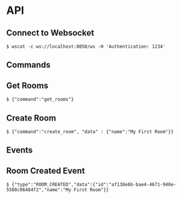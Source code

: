 
API
=
Connect to Websocket
-----
    $ wscat -c ws://localhost:8050/ws -H 'Authentication: 1234'

Commands
--------

Get Rooms
--------

    $ {"command":"get_rooms"}

Create Room
--------

    $ {"command":"create_room", "data" : {"name":"My First Room"}}

Events
-------

Room Created Event
-------    

    $ {"type":"ROOM_CREATED","data":{"id":"af138e6b-bae4-4671-940e-5508c06484f2","name":"My First Room"}}
